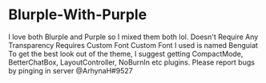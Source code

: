 # Blurple-With-Purple
I love both Blurple and Purple so I mixed them both lol.
Doesn't Require Any Transparency
Requires Custom Font
Custom Font I used is named Benguiat
To get the best look out of the theme, I suggest getting CompactMode, BetterChatBox, LayoutController, NoBurnIn etc plugins.
Please report bugs by pinging in server @ArhynaH#9527

